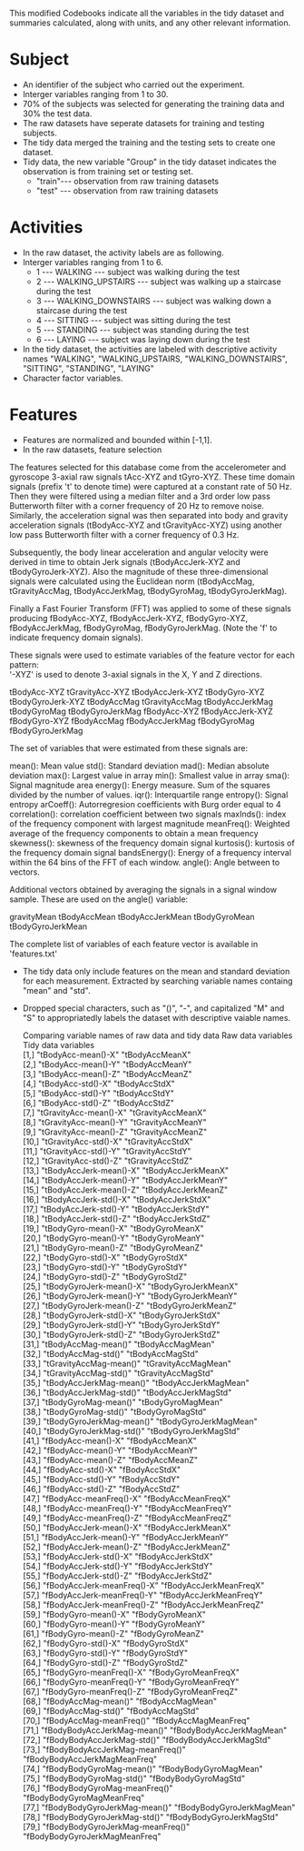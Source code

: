 This modified Codebooks indicate all the variables in the tidy dataset and summaries calculated, along with units, and any other relevant information.

# Subject
- An identifier of the subject who carried out the experiment.
- Interger variables ranging from 1 to 30.
- 70% of the subjects was selected for generating the training data and 30% the test data.
- The raw datasets have seperate datasets for training and testing subjects.
- The tidy data merged the training and the testing sets to create one dataset. 
- Tidy data, the new variable "Group" in the tidy dataset indicates the observation is from training set or testing set.
  - "train"--- observation from raw training datasets
  - "test" --- observation from raw training datasets

# Activities
- In the raw dataset, the activity labels are as following. 
- Interger variables ranging from 1 to 6.
  - 1 --- WALKING --- subject was walking during the test
  - 2 --- WALKING_UPSTAIRS --- subject was walking up a staircase during the test
  - 3 --- WALKING_DOWNSTAIRS --- subject was walking down a staircase during the test
  - 4 --- SITTING --- subject was sitting during the test
  - 5 --- STANDING --- subject was standing during the test
  - 6 --- LAYING --- subject was laying down during the test
- In the tidy dataset, the activities are labeled with descriptive activity names
  "WALKING", "WALKING_UPSTAIRS, "WALKING_DOWNSTAIRS", "SITTING", "STANDING", "LAYING"
- Character factor variables.
  
# Features
-  Features are normalized and bounded within [-1,1].
-  In the raw datasets, feature selection 

The features selected for this database come from the accelerometer and gyroscope 3-axial raw signals tAcc-XYZ and tGyro-XYZ. These time domain signals (prefix 't' to denote time) were captured at a constant rate of 50 Hz. Then they were filtered using a median filter and a 3rd order low pass Butterworth filter with a corner frequency of 20 Hz to remove noise. Similarly, the acceleration signal was then separated into body and gravity acceleration signals (tBodyAcc-XYZ and tGravityAcc-XYZ) using another low pass Butterworth filter with a corner frequency of 0.3 Hz. 

Subsequently, the body linear acceleration and angular velocity were derived in time to obtain Jerk signals (tBodyAccJerk-XYZ and tBodyGyroJerk-XYZ). Also the magnitude of these three-dimensional signals were calculated using the Euclidean norm (tBodyAccMag, tGravityAccMag, tBodyAccJerkMag, tBodyGyroMag, tBodyGyroJerkMag). 

Finally a Fast Fourier Transform (FFT) was applied to some of these signals producing fBodyAcc-XYZ, fBodyAccJerk-XYZ, fBodyGyro-XYZ, fBodyAccJerkMag, fBodyGyroMag, fBodyGyroJerkMag. (Note the 'f' to indicate frequency domain signals). 

These signals were used to estimate variables of the feature vector for each pattern:  
'-XYZ' is used to denote 3-axial signals in the X, Y and Z directions.

tBodyAcc-XYZ
tGravityAcc-XYZ
tBodyAccJerk-XYZ
tBodyGyro-XYZ
tBodyGyroJerk-XYZ
tBodyAccMag
tGravityAccMag
tBodyAccJerkMag
tBodyGyroMag
tBodyGyroJerkMag
fBodyAcc-XYZ
fBodyAccJerk-XYZ
fBodyGyro-XYZ
fBodyAccMag
fBodyAccJerkMag
fBodyGyroMag
fBodyGyroJerkMag

The set of variables that were estimated from these signals are: 

mean(): Mean value
std(): Standard deviation
mad(): Median absolute deviation 
max(): Largest value in array
min(): Smallest value in array
sma(): Signal magnitude area
energy(): Energy measure. Sum of the squares divided by the number of values. 
iqr(): Interquartile range 
entropy(): Signal entropy
arCoeff(): Autorregresion coefficients with Burg order equal to 4
correlation(): correlation coefficient between two signals
maxInds(): index of the frequency component with largest magnitude
meanFreq(): Weighted average of the frequency components to obtain a mean frequency
skewness(): skewness of the frequency domain signal 
kurtosis(): kurtosis of the frequency domain signal 
bandsEnergy(): Energy of a frequency interval within the 64 bins of the FFT of each window.
angle(): Angle between to vectors.

Additional vectors obtained by averaging the signals in a signal window sample. These are used on the angle() variable:

gravityMean
tBodyAccMean
tBodyAccJerkMean
tBodyGyroMean
tBodyGyroJerkMean

The complete list of variables of each feature vector is available in 'features.txt'

  - The tidy data only include features on the mean and standard deviation for each measurement. Extracted by searching variable names containg "mean" and "std".
  - Dropped special characters, such as "()", "-", and capitalized "M" and "S" to appropriatedly labels the dataset with descriptive vaiable names.

    Comparing variable names of raw data and tidy data
      Raw data variables              Tidy data variables                          
 [1,] "tBodyAcc-mean()-X"               "tBodyAccMeanX"               
 [2,] "tBodyAcc-mean()-Y"               "tBodyAccMeanY"               
 [3,] "tBodyAcc-mean()-Z"               "tBodyAccMeanZ"               
 [4,] "tBodyAcc-std()-X"                "tBodyAccStdX"                
 [5,] "tBodyAcc-std()-Y"                "tBodyAccStdY"                
 [6,] "tBodyAcc-std()-Z"                "tBodyAccStdZ"                
 [7,] "tGravityAcc-mean()-X"            "tGravityAccMeanX"            
 [8,] "tGravityAcc-mean()-Y"            "tGravityAccMeanY"            
 [9,] "tGravityAcc-mean()-Z"            "tGravityAccMeanZ"            
[10,] "tGravityAcc-std()-X"             "tGravityAccStdX"             
[11,] "tGravityAcc-std()-Y"             "tGravityAccStdY"             
[12,] "tGravityAcc-std()-Z"             "tGravityAccStdZ"             
[13,] "tBodyAccJerk-mean()-X"           "tBodyAccJerkMeanX"           
[14,] "tBodyAccJerk-mean()-Y"           "tBodyAccJerkMeanY"           
[15,] "tBodyAccJerk-mean()-Z"           "tBodyAccJerkMeanZ"           
[16,] "tBodyAccJerk-std()-X"            "tBodyAccJerkStdX"            
[17,] "tBodyAccJerk-std()-Y"            "tBodyAccJerkStdY"            
[18,] "tBodyAccJerk-std()-Z"            "tBodyAccJerkStdZ"            
[19,] "tBodyGyro-mean()-X"              "tBodyGyroMeanX"              
[20,] "tBodyGyro-mean()-Y"              "tBodyGyroMeanY"              
[21,] "tBodyGyro-mean()-Z"              "tBodyGyroMeanZ"              
[22,] "tBodyGyro-std()-X"               "tBodyGyroStdX"               
[23,] "tBodyGyro-std()-Y"               "tBodyGyroStdY"               
[24,] "tBodyGyro-std()-Z"               "tBodyGyroStdZ"               
[25,] "tBodyGyroJerk-mean()-X"          "tBodyGyroJerkMeanX"          
[26,] "tBodyGyroJerk-mean()-Y"          "tBodyGyroJerkMeanY"          
[27,] "tBodyGyroJerk-mean()-Z"          "tBodyGyroJerkMeanZ"          
[28,] "tBodyGyroJerk-std()-X"           "tBodyGyroJerkStdX"           
[29,] "tBodyGyroJerk-std()-Y"           "tBodyGyroJerkStdY"           
[30,] "tBodyGyroJerk-std()-Z"           "tBodyGyroJerkStdZ"           
[31,] "tBodyAccMag-mean()"              "tBodyAccMagMean"             
[32,] "tBodyAccMag-std()"               "tBodyAccMagStd"              
[33,] "tGravityAccMag-mean()"           "tGravityAccMagMean"          
[34,] "tGravityAccMag-std()"            "tGravityAccMagStd"           
[35,] "tBodyAccJerkMag-mean()"          "tBodyAccJerkMagMean"         
[36,] "tBodyAccJerkMag-std()"           "tBodyAccJerkMagStd"          
[37,] "tBodyGyroMag-mean()"             "tBodyGyroMagMean"            
[38,] "tBodyGyroMag-std()"              "tBodyGyroMagStd"             
[39,] "tBodyGyroJerkMag-mean()"         "tBodyGyroJerkMagMean"        
[40,] "tBodyGyroJerkMag-std()"          "tBodyGyroJerkMagStd"         
[41,] "fBodyAcc-mean()-X"               "fBodyAccMeanX"               
[42,] "fBodyAcc-mean()-Y"               "fBodyAccMeanY"               
[43,] "fBodyAcc-mean()-Z"               "fBodyAccMeanZ"               
[44,] "fBodyAcc-std()-X"                "fBodyAccStdX"                
[45,] "fBodyAcc-std()-Y"                "fBodyAccStdY"                
[46,] "fBodyAcc-std()-Z"                "fBodyAccStdZ"                
[47,] "fBodyAcc-meanFreq()-X"           "fBodyAccMeanFreqX"           
[48,] "fBodyAcc-meanFreq()-Y"           "fBodyAccMeanFreqY"           
[49,] "fBodyAcc-meanFreq()-Z"           "fBodyAccMeanFreqZ"           
[50,] "fBodyAccJerk-mean()-X"           "fBodyAccJerkMeanX"           
[51,] "fBodyAccJerk-mean()-Y"           "fBodyAccJerkMeanY"           
[52,] "fBodyAccJerk-mean()-Z"           "fBodyAccJerkMeanZ"           
[53,] "fBodyAccJerk-std()-X"            "fBodyAccJerkStdX"            
[54,] "fBodyAccJerk-std()-Y"            "fBodyAccJerkStdY"            
[55,] "fBodyAccJerk-std()-Z"            "fBodyAccJerkStdZ"            
[56,] "fBodyAccJerk-meanFreq()-X"       "fBodyAccJerkMeanFreqX"       
[57,] "fBodyAccJerk-meanFreq()-Y"       "fBodyAccJerkMeanFreqY"       
[58,] "fBodyAccJerk-meanFreq()-Z"       "fBodyAccJerkMeanFreqZ"       
[59,] "fBodyGyro-mean()-X"              "fBodyGyroMeanX"              
[60,] "fBodyGyro-mean()-Y"              "fBodyGyroMeanY"              
[61,] "fBodyGyro-mean()-Z"              "fBodyGyroMeanZ"              
[62,] "fBodyGyro-std()-X"               "fBodyGyroStdX"               
[63,] "fBodyGyro-std()-Y"               "fBodyGyroStdY"               
[64,] "fBodyGyro-std()-Z"               "fBodyGyroStdZ"               
[65,] "fBodyGyro-meanFreq()-X"          "fBodyGyroMeanFreqX"          
[66,] "fBodyGyro-meanFreq()-Y"          "fBodyGyroMeanFreqY"          
[67,] "fBodyGyro-meanFreq()-Z"          "fBodyGyroMeanFreqZ"          
[68,] "fBodyAccMag-mean()"              "fBodyAccMagMean"             
[69,] "fBodyAccMag-std()"               "fBodyAccMagStd"              
[70,] "fBodyAccMag-meanFreq()"          "fBodyAccMagMeanFreq"         
[71,] "fBodyBodyAccJerkMag-mean()"      "fBodyBodyAccJerkMagMean"     
[72,] "fBodyBodyAccJerkMag-std()"       "fBodyBodyAccJerkMagStd"      
[73,] "fBodyBodyAccJerkMag-meanFreq()"  "fBodyBodyAccJerkMagMeanFreq"    
[74,] "fBodyBodyGyroMag-mean()"         "fBodyBodyGyroMagMean"        
[75,] "fBodyBodyGyroMag-std()"          "fBodyBodyGyroMagStd"         
[76,] "fBodyBodyGyroMag-meanFreq()"     "fBodyBodyGyroMagMeanFreq"    
[77,] "fBodyBodyGyroJerkMag-mean()"     "fBodyBodyGyroJerkMagMean"    
[78,] "fBodyBodyGyroJerkMag-std()"      "fBodyBodyGyroJerkMagStd"     
[79,] "fBodyBodyGyroJerkMag-meanFreq()" "fBodyBodyGyroJerkMagMeanFreq"
